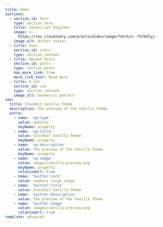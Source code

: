 ```yaml
---
title: Home
sections:
  - section_id: hero
    type: section_hero
    title: Javascript Engineer
    image: >-
      https://res.cloudinary.com/practicaldev/image/fetch/s--TS7bXlyj--/c_fill,f_auto,fl_progressive,h_320,q_auto,w_320/https://dev-to-uploads.s3.amazonaws.com/uploads/user/profile_image/217996/d9f6837e-4bbf-46b4-baab-9ea6a1b228f2.jpeg
    image_alt: Author avatar
  - title: Text
    section_id: intro
    type: section_content
  - title: Recent Posts
    section_id: posts
    type: section_posts
    has_more_link: true
    more_link_text: Read more
  - title: A Cat
    section_id: cat
    type: section_content
    image_alt: Geometric pattern
seo:
  title: Stackbit Vanilla Theme
  description: The preview of the Vanilla theme
  extra:
    - name: 'og:type'
      value: website
      keyName: property
    - name: 'og:title'
      value: Stackbit Vanilla Theme
      keyName: property
    - name: 'og:description'
      value: The preview of the Vanilla theme
      keyName: property
    - name: 'og:image'
      value: images/vanilla-preview.png
      keyName: property
      relativeUrl: true
    - name: 'twitter:card'
      value: summary_large_image
    - name: 'twitter:title'
      value: Stackbit Vanilla Theme
    - name: 'twitter:description'
      value: The preview of the Vanilla theme
    - name: 'twitter:image'
      value: images/vanilla-preview.png
      relativeUrl: true
template: advanced
---
```

